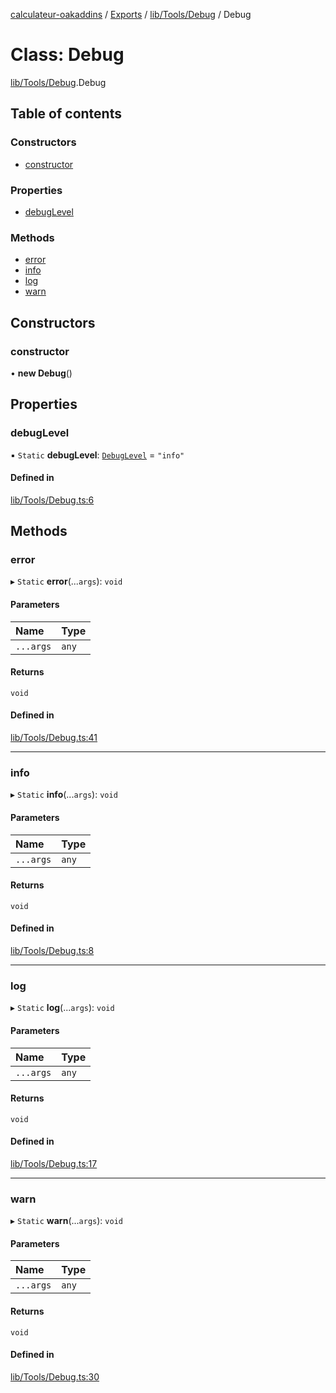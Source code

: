 [calculateur-oakaddins](../README.md) / [Exports](../modules.md) / [lib/Tools/Debug](../modules/lib_tools_debug.md) / Debug

# Class: Debug

[lib/Tools/Debug](../modules/lib_tools_debug.md).Debug

## Table of contents

### Constructors

- [constructor](lib_tools_debug.debug.md#constructor)

### Properties

- [debugLevel](lib_tools_debug.debug.md#debuglevel)

### Methods

- [error](lib_tools_debug.debug.md#error)
- [info](lib_tools_debug.debug.md#info)
- [log](lib_tools_debug.debug.md#log)
- [warn](lib_tools_debug.debug.md#warn)

## Constructors

### constructor

• **new Debug**()

## Properties

### debugLevel

▪ `Static` **debugLevel**: [`DebugLevel`](../modules/lib_tools_debug.md#debuglevel) = `"info"`

#### Defined in

[lib/Tools/Debug.ts:6](https://github.com/P0ulpy/Configurateur-OakAddins/blob/6c35e95/src/lib/Tools/Debug.ts#L6)

## Methods

### error

▸ `Static` **error**(...`args`): `void`

#### Parameters

| Name | Type |
| :------ | :------ |
| `...args` | `any` |

#### Returns

`void`

#### Defined in

[lib/Tools/Debug.ts:41](https://github.com/P0ulpy/Configurateur-OakAddins/blob/6c35e95/src/lib/Tools/Debug.ts#L41)

___

### info

▸ `Static` **info**(...`args`): `void`

#### Parameters

| Name | Type |
| :------ | :------ |
| `...args` | `any` |

#### Returns

`void`

#### Defined in

[lib/Tools/Debug.ts:8](https://github.com/P0ulpy/Configurateur-OakAddins/blob/6c35e95/src/lib/Tools/Debug.ts#L8)

___

### log

▸ `Static` **log**(...`args`): `void`

#### Parameters

| Name | Type |
| :------ | :------ |
| `...args` | `any` |

#### Returns

`void`

#### Defined in

[lib/Tools/Debug.ts:17](https://github.com/P0ulpy/Configurateur-OakAddins/blob/6c35e95/src/lib/Tools/Debug.ts#L17)

___

### warn

▸ `Static` **warn**(...`args`): `void`

#### Parameters

| Name | Type |
| :------ | :------ |
| `...args` | `any` |

#### Returns

`void`

#### Defined in

[lib/Tools/Debug.ts:30](https://github.com/P0ulpy/Configurateur-OakAddins/blob/6c35e95/src/lib/Tools/Debug.ts#L30)
